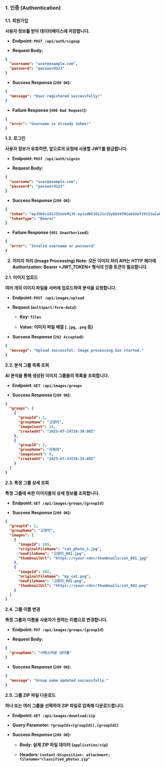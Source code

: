 <h3>1. 인증 (Authentication)
<h4>1.1. 회원가입

사용자 정보를 받아 데이터베이스에 저장합니다.

- Endpoint: `POST /api/auth/signup`

- Request Body:

```JSON
{
  "username": "user@example.com",
  "password": "password123"
}
```
- Success Response (`200 OK`):

```JSON
{
  "message": "User registered successfully!"
}
```
- Failure Response (`400 Bad Request`):

```JSON
{
  "error": "Username is already taken!"
}
```
1.2. 로그인

사용자 정보가 유효하면, 앞으로의 요청에 사용할 JWT를 발급합니다.

- Endpoint: `POST /api/auth/signin`

- Request Body:

```JSON
{
  "username": "user@example.com",
  "password": "password123"
}
```
- Success Response (`200 OK`):

```JSON
{
  "token": "eyJhbGciOiJIUzUxMiJ9.eyJzdWIiOiJ1c2VyQGV4YW1wbGUuY29tIiwiaWF0IjoxNzIxOD...",
  "tokenType": "Bearer"
}
```
- Failure Response (`401 Unauthorized`):

```JSON
{
  "error": "Invalid username or password"
}
```
2. 이미지 처리 (Image Processing)
Note: 모든 이미지 처리 API는 HTTP 헤더에 Authorization: Bearer <JWT_TOKEN> 형식의 인증 토큰이 필요합니다.

2.1. 이미지 업로드

여러 개의 이미지 파일을 서버에 업로드하여 분석을 요청합니다.

- Endpoint: `POST /api/images/upload`

- Request (`multipart/form-data`):

  - Key: `files`

  - Value: 이미지 파일 배열 (`.jpg`, `.png` 등)

- Success Response (`202 Accepted`):

```JSON
{
  "message": "Upload successful. Image processing has started."
}
```
2.2. 분석 그룹 목록 조회

AI 분석을 통해 생성된 이미지 그룹들의 목록을 조회합니다.

- Endpoint: `GET /api/images/groups`

- Success Response (`200 OK`):

```JSON
{
  "groups": [
    {
      "groupId": 1,
      "groupName": "고양이",
      "imageCount": 15,
      "createdAt": "2025-07-24T20:30:00Z"
    },
    {
      "groupId": 2,
      "groupName": "자동차",
      "imageCount": 8,
      "createdAt": "2025-07-24T20:35:00Z"
    }
  ]
}
```
2.3. 특정 그룹 상세 조회

특정 그룹에 속한 이미지들의 상세 정보를 조회합니다.

- Endpoint: `GET /api/images/groups/{groupId}`

- Success Response (`200 OK`):

```JSON
{
  "groupId": 1,
  "groupName": "고양이",
  "images": [
    {
      "imageId": 101,
      "originalFileName": "cat_photo_1.jpg",
      "newFileName": "고양이_001.jpg",
      "thumbnailUrl": "https://<your-cdn>/thumbnails/cat_001.jpg"
    },
    {
      "imageId": 102,
      "originalFileName": "my_cat.png",
      "newFileName": "고양이_002.png",
      "thumbnailUrl": "https://<your-cdn>/thumbnails/cat_002.png"
    }
  ]
}
```
2.4. 그룹 이름 변경

특정 그룹의 이름을 사용자가 원하는 이름으로 변경합니다.

- Endpoint: `PUT /api/images/groups/{groupId}`

- Request Body:

``` JSON
{
  "groupName": "사랑스러운 냥이들"
}
```
- Success Response (`200 OK`):

```JSON
{
  "message": "Group name updated successfully."
}
```
2.5. 그룹 ZIP 파일 다운로드

하나 또는 여러 그룹을 선택하여 ZIP 파일로 압축해 다운로드합니다.

- Endpoint: `GET /api/images/download/zip`

- Query Parameter: `?groupIds={groupId1},{groupId2}`

- Success Response (`200 OK`):

  - Body: 실제 ZIP 파일 데이터 (`application/zip`)

  - Headers: `Content-Disposition: attachment; filename="classified_photos.zip"`
